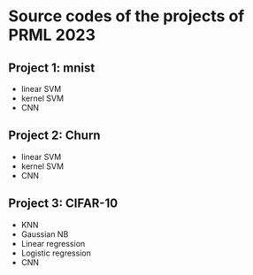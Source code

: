 # Source codes of the projects of PRML 2023

## Project 1: mnist

- linear SVM
- kernel SVM
- CNN

## Project 2: Churn

- linear SVM
- kernel SVM
- CNN

## Project 3: CIFAR-10

- KNN
- Gaussian NB
- Linear regression
- Logistic regression
- CNN
